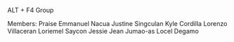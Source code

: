 ALT + F4 Group

Members:
Praise Emmanuel Nacua
Justine Singculan
Kyle Cordilla
Lorenzo Villaceran
Loriemel Saycon
Jessie Jean Jumao-as
Locel Degamo
